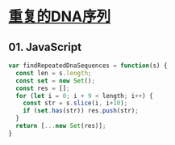 # [重复的DNA序列](https://leetcode-cn.com/problems/repeated-dna-sequences/)

## 01. JavaScript
```js
var findRepeatedDnaSequences = function(s) {
  const len = s.length;
  const set = new Set();
  const res = [];
  for (let i = 0; i + 9 < length; i++) {
    const str = s.slice(i, i+10);
    if (set.has(str)) res.push(str);
  }
  return [...new Set(res)];
}
```